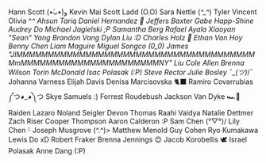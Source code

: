 Hann Scott (•̀ᴗ•́)و
Kevin Mai
Scott Ladd (O.O)
Sara Nettle (*^_^*)
Tyler Vincent
Olivia ^_^
Ahsun Tariq
Daniel Hernandez 👋
Jeffers Baxter
Gabe Happ-Shine
Audrey Do
Michael  Jagielski ;P
Samantha Berg
Rafael Ayala
Xiaoyan "Sean" Yang
Brandon Vang
Dylan Liu :D
Charles Holz 💾
Ethan Van Hoy
Benny Chen
Liam Maguire
Miguel Songco (0_0)
James "JIMMMMMMMMMMMMMMMMMMMMMMMMMMMMMMMMMMMMMMMmMMMMMMMMMMMMMMMMMMMMMMNY" Liu
Cole Allen
Brenna Wilson
Torin McDonald
Isac Polasak (:P)
Steve Rector
Julie Bosley ¯\_(ツ)_/¯
Johanna Varness
Elijah Davis
Denisa Marcisovska 🐈‍⬛
Ramiro Covarrubias ༼つ◕_◕༽つ
Skye Samuels :)
Forrest Roudebush
Jackson Van Dyke 🏎️🏁
Raiden Lazaro
Noland Seigler
Devon Thomas
Raahi Vaidya
Natalie Dettmer
Zach Riser
Cooper Thompson
Aaron Calderon :P
Sam Chen (°▽°)/
Lily Chen ᵕ̈
Joseph Musgrove (^.^)>
Matthew Menold
Guy Cohen
Ryo Kumakawa
Lewis Do xD
Robert Fraker
Brenna Jennings 😊
Jacob Korobellis
🕊 Israel Polasak 
Anne Dang (:P)
